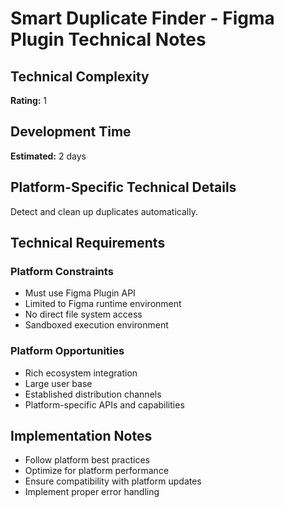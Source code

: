 # Smart Duplicate Finder - Figma Plugin Technical Notes

## Technical Complexity
**Rating:** 1

## Development Time
**Estimated:** 2 days

## Platform-Specific Technical Details
Detect and clean up duplicates automatically.

## Technical Requirements

### Platform Constraints
- Must use Figma Plugin API
- Limited to Figma runtime environment
- No direct file system access
- Sandboxed execution environment

### Platform Opportunities
- Rich ecosystem integration
- Large user base
- Established distribution channels
- Platform-specific APIs and capabilities

## Implementation Notes
- Follow platform best practices
- Optimize for platform performance
- Ensure compatibility with platform updates
- Implement proper error handling

